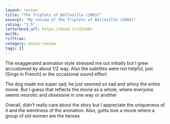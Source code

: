 ```yaml
---
layout: review
title: "The Triplets of Belleville (2003)"
excerpt: "My review of The Triplets of Belleville (2003)"
rating: "3.5"
letterboxd_url: https://boxd.it/3JsU0r
mst3k:
rifftrax:
category: movie-review
tags: []
---
```


The exaggerated animation style stressed me out initially but I grew accustomed by about 1/2 way. Also the subtitles were not helpful, just [Sings in French] or the occasional sound effect

The dog made me super sad, he just seemed so sad and whiny the entire movie. But I guess that reflects the movie as a whole, where everyone seems neurotic and obsessive in one way or another

Overall, didn’t really care about the story but I appreciate the uniqueness of it and the weirdness of the animation. Also, gotta love a movie where a group of old women are the heroes
